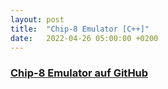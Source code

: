 ```yaml
---
layout: post
title:  "Chip-8 Emulator [C++]"
date:   2022-04-26 05:00:00 +0200
---
```


<h3><a href="https://github.com/enricoKoschel/chip8Emulator">Chip-8 Emulator auf GitHub</a></h3>